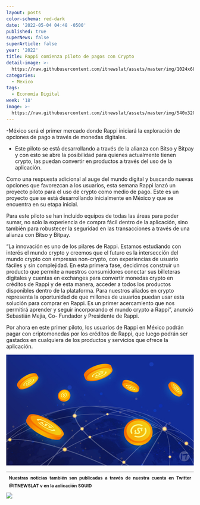 ```yaml
---
layout: posts
color-schema: red-dark
date: '2022-05-04 04:48 -0500'
published: true
superNews: false
superArticle: false
year: '2022'
title: Rappi comienza piloto de pagos con Crypto
detail-image: >-
  https://raw.githubusercontent.com/itnewslat/assets/master/img/1024x680/Criptocoins-g.jpg
categories:
  - Mexico
tags:
  - Economía Digital
week: '18'
image: >-
  https://raw.githubusercontent.com/itnewslat/assets/master/img/540x320/Criptocoins-p.jpg
---
```

-México será el primer mercado donde Rappi iniciará la exploración de opciones de pago a través de monedas digitales.

- Este piloto se está desarrollando a través de la alianza con Bitso y Bitpay y con esto se abre la posibilidad para quienes actualmente tienen crypto, las puedan convertir en productos a través del uso de la aplicación.

Como una respuesta adicional al auge del mundo digital y buscando nuevas opciones que favorezcan a los usuarios, esta semana Rappi lanzó un proyecto piloto para el uso de crypto como medio de pago. Este es un proyecto que se está desarrollando inicialmente en México y que se encuentra en su etapa inicial.

Para este piloto se han incluido equipos de todas las áreas para poder sumar, no solo la experiencia de compra fácil dentro de la aplicación, sino también para robustecer la seguridad en las transacciones a través de una alianza con Bitso y Bitpay.

“La innovación es uno de los pilares de Rappi. Estamos estudiando con interés el mundo crypto y creemos que el futuro es la intersección del mundo crypto con empresas non-crypto, con experiencias de usuario fáciles y sin complejidad. En esta primera fase, decidimos construir un producto que permite a nuestros consumidores conectar sus billeteras digitales y cuentas en exchanges para convertir monedas crypto en créditos de Rappi y de esta manera, acceder a todos los productos disponibles dentro de la plataforma. Para nuestros aliados en crypto representa la oportunidad de que millones de usuarios puedan usar esta solución para comprar en Rappi. Es un primer acercamiento que nos permitirá aprender y seguir incorporando el mundo crypto a Rappi”, anunció Sebastián Mejía, Co- Fundador y Presidente de Rappi.

Por ahora en este primer piloto, los usuarios de Rappi en México podrán pagar con criptomonedas por los créditos de Rappi, que luego podrán ser gastados en cualquiera de los productos y servicios que ofrece la aplicación.

![](https://raw.githubusercontent.com/itnewslat/assets/master/img/540x320/Criptocoins-p.jpg)

<table style="height: 42px;" width="569">
<tbody>
<tr>
<td style="text-align: justify;"><sub><strong>Nuestras noticias también son publicadas a través de nuestra cuenta en Twitter <a href="https://twitter.com/itnewslat?lang=es">@ITNEWSLAT</a> y en la aplicación <a href="https://squidapp.co/en/">SQUID</a></strong></sub></td>
</tr>
</tbody>
</table>

<img src="https://tracker.metricool.com/c3po.jpg?hash=56f88a41e39ab42c063cc51676587a04"/>
